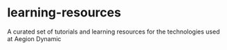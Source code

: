 # learning-resources
A curated set of tutorials and learning resources for the technologies used at Aegion Dynamic
